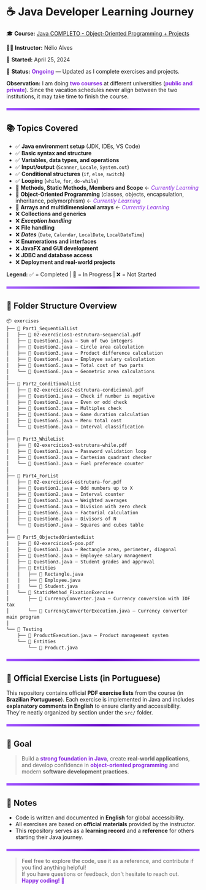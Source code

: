 # ☕ Java Developer Learning Journey

🎓 **Course:** [Java COMPLETO - Object-Oriented Programming + Projects](https://www.udemy.com/course/java-curso-completo/)

👨‍🏫 **Instructor:** Nélio Alves

📅 **Started:** April 25, 2024

📁 **Status:** <span style="color: #8A2BE2;">**Ongoing**</span> — Updated as I complete exercises and projects.

**Observation:** I am doing <span style="color: #8A2BE2;">**two courses**</span> at different universities (<span style="color: #8A2BE2;">**public and private**</span>). Since the vacation schedules never align between the two institutions, it may take time to finish the course.

<img src="purple-diviser.svg" width="100%" height="6" alt="Purple divider">

## 📚 Topics Covered

- ✅ **Java environment setup** (JDK, IDEs, VS Code)
- ✅ **Basic syntax and structure**
- ✅ **Variables, data types, and operations**
- ✅ **Input/output** (`Scanner`, `Locale`, `System.out`)
- ✅ **Conditional structures** (`if`, `else`, `switch`)
- ✅ **Looping** (`while`, `for`, `do-while`)
- 🔄 **Methods, Static Methods, Members and Scope** ← <span style="color: #8A2BE2;">*Currently Learning*</span>
- 🔄 **Object-Oriented Programming** (classes, objects, encapsulation, inheritance, polymorphism) ← <span style="color: #8A2BE2;">*Currently Learning*</span>
- 🔄 **Arrays and multidimensional arrays** ← <span style="color: #8A2BE2;">*Currently Learning*</span>
- ❌ **Collections and generics**
- ❌ ***Exception handling***
- ❌ **File handling**
- ❌ ***Dates*** (`Date`, `Calendar`, `LocalDate`, `LocalDateTime`)
- ❌ **Enumerations and interfaces**
- ❌ **JavaFX and GUI development**
- ❌ **JDBC and database access**
- ❌ **Deployment and real-world projects**

**Legend:**
 ✅ = Completed | 🔄 = In Progress | ❌ = Not Started

<img src="purple-diviser.svg" width="100%" height="6" alt="Purple divider">

## 📁 Folder Structure Overview

```plaintext
📦 exercises
├── 📂 Part1_SequentialList
│   ├── 📄 02-exercicios1-estrutura-sequencial.pdf
│   ├── 📄 Question1.java – Sum of two integers
│   ├── 📄 Question2.java – Circle area calculation
│   ├── 📄 Question3.java – Product difference calculation
│   ├── 📄 Question4.java – Employee salary calculation
│   ├── 📄 Question5.java – Total cost of two parts
│   └── 📄 Question6.java – Geometric area calculations
│
├── 📂 Part2_ConditionalList
│   ├── 📄 02-exercicios2-estrutura-condicional.pdf
│   ├── 📄 Question1.java – Check if number is negative
│   ├── 📄 Question2.java – Even or odd check
│   ├── 📄 Question3.java – Multiples check
│   ├── 📄 Question4.java – Game duration calculation
│   ├── 📄 Question5.java – Menu total cost
│   └── 📄 Question6.java – Interval classification
│
├── 📂 Part3_WhileList
│   ├── 📄 02-exercicios3-estrutura-while.pdf
│   ├── 📄 Question1.java – Password validation loop
│   ├── 📄 Question2.java – Cartesian quadrant checker
│   └── 📄 Question3.java – Fuel preference counter
│
├── 📂 Part4_ForList
│   ├── 📄 02-exercicios4-estrutura-for.pdf
│   ├── 📄 Question1.java – Odd numbers up to X
│   ├── 📄 Question2.java – Interval counter
│   ├── 📄 Question3.java – Weighted averages
│   ├── 📄 Question4.java – Division with zero check
│   ├── 📄 Question5.java – Factorial calculation
│   ├── 📄 Question6.java – Divisors of N
│   └── 📄 Question7.java – Squares and cubes table
│
├── 📂 Part5_ObjectedOrientedList
│   ├── 📄 02-exercicios5-poo.pdf
│   ├── 📄 Question1.java – Rectangle area, perimeter, diagonal
│   ├── 📄 Question2.java – Employee salary management
│   ├── 📄 Question3.java – Student grades and approval
│   ├── 📂 Entities
│   │   ├── 📄 Rectangle.java
│   │   ├── 📄 Employee.java
│   │   └── 📄 Student.java
│   └── 📂 StaticMethod_FixationExercise
│       ├── 📄 CurrencyConverter.java – Currency conversion with IOF tax
│       └── 📄 CurrencyConverterExecution.java – Currency converter main program
│
└── 📂 Testing
    ├── 📄 ProductExecution.java – Product management system
    └── 📂 Entities
        └── 📄 Product.java
```

<img src="purple-diviser.svg" width="100%" height="6" alt="Purple divider">

## 📝 Official Exercise Lists (in Portuguese)

This repository contains official **PDF exercise lists** from the course (in **Brazilian Portuguese**).
Each exercise is implemented in Java and includes **explanatory comments in English** to ensure clarity and accessibility.
They're neatly organized by section under the `src/` folder.

<img src="purple-diviser.svg" width="100%" height="6" alt="Purple divider">

## 🧠 Goal

> Build a <span style="color: #8A2BE2;">**strong foundation in Java**</span>, create **real-world applications**, and develop confidence in <span style="color: #8A2BE2;">**object-oriented programming**</span> and modern **software development practices**.

<img src="purple-diviser.svg" width="100%" height="6" alt="Purple divider">

## 📌 Notes

- Code is written and documented in **English** for global accessibility.
- All exercises are based on **official materials** provided by the instructor.
- This repository serves as a **learning record** and a **reference** for others starting their Java journey.

<img src="purple-diviser.svg" width="100%" height="6" alt="Purple divider">

> Feel free to explore the code, use it as a reference, and contribute if you find anything helpful!  
> If you have questions or feedback, don't hesitate to reach out.  
> <span style="color: #8A2BE2;">**Happy coding! 🚀**</span>
